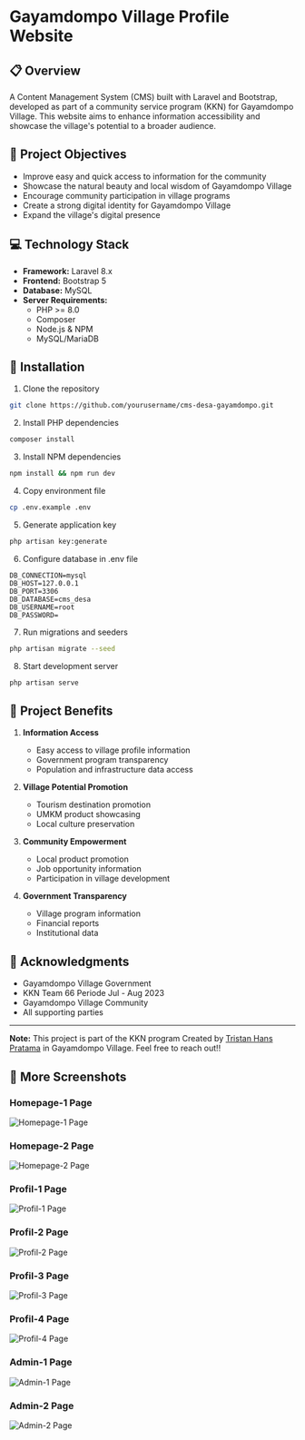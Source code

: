 # Gayamdompo Village Profile Website

## 📋 Overview
A Content Management System (CMS) built with Laravel and Bootstrap, developed as part of a community service program (KKN) for Gayamdompo Village. This website aims to enhance information accessibility and showcase the village's potential to a broader audience.

## 🎯 Project Objectives
- Improve easy and quick access to information for the community
- Showcase the natural beauty and local wisdom of Gayamdompo Village
- Encourage community participation in village programs
- Create a strong digital identity for Gayamdompo Village
- Expand the village's digital presence

## 💻 Technology Stack
- **Framework:** Laravel 8.x
- **Frontend:** Bootstrap 5
- **Database:** MySQL
- **Server Requirements:**
  - PHP >= 8.0
  - Composer
  - Node.js & NPM
  - MySQL/MariaDB

## 🚀 Installation

1. Clone the repository
```bash
git clone https://github.com/yourusername/cms-desa-gayamdompo.git
```

2. Install PHP dependencies
```bash
composer install
```

3. Install NPM dependencies
```bash
npm install && npm run dev
```

4. Copy environment file
```bash
cp .env.example .env
```

5. Generate application key
```bash
php artisan key:generate
```

6. Configure database in .env file
```
DB_CONNECTION=mysql
DB_HOST=127.0.0.1
DB_PORT=3306
DB_DATABASE=cms_desa
DB_USERNAME=root
DB_PASSWORD=
```

7. Run migrations and seeders
```bash
php artisan migrate --seed
```

8. Start development server
```bash
php artisan serve
```

## 👥 Project Benefits
1. **Information Access**
   - Easy access to village profile information
   - Government program transparency
   - Population and infrastructure data access

2. **Village Potential Promotion**
   - Tourism destination promotion
   - UMKM product showcasing
   - Local culture preservation

3. **Community Empowerment**
   - Local product promotion
   - Job opportunity information
   - Participation in village development

4. **Government Transparency**
   - Village program information
   - Financial reports
   - Institutional data

## 🙏 Acknowledgments
- Gayamdompo Village Government
- KKN Team 66 Periode Jul - Aug 2023
- Gayamdompo Village Community
- All supporting parties

---
**Note:** This project is part of the KKN program Created by [Tristan Hans Pratama](tristanpratama7@gmailcom) in Gayamdompo Village. Feel free to reach out!!

## 📸 More Screenshots
### Homepage-1 Page
![Homepage-1 Page](SS/gayamdompo-1.png)
### Homepage-2 Page
![Homepage-2 Page](SS/gayamdompo-2.png)
### Profil-1 Page
![Profil-1 Page](SS/gayamdompo-3.png)
### Profil-2 Page
![Profil-2 Page](SS/gayamdompo-4.png)
### Profil-3 Page
![Profil-3 Page](SS/gayamdompo-5.png)
### Profil-4 Page
![Profil-4 Page](SS/gayamdompo-6.png)
### Admin-1 Page
![Admin-1 Page](SS/gayamdompo-7.png)
### Admin-2 Page
![Admin-2 Page](SS/gayamdompo-8.png)